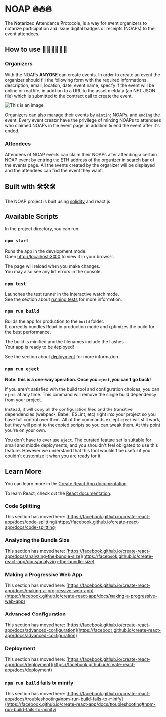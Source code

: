 # **NOAP** 🔥🔥🔥

The **No**tarized **A**ttendance **P**rotocole, is a way for event organizers to notarize participation and issue digital badges or receipts (NOAPs) to the event attendees.

## How to use 🤷‍♀️🤷‍♀️🤷‍♀️

### Organizers
With the NOAPs **ANYONE** can create events. In order to create an event the organizer should fill the following form with the required informations. description, email, location, date, event name, specify if the event will be online or real life, in addition to a URL to the asset metdata (an NFT JSON file) which is submitted to the contract call to create the event.

![This is an image](public/formCreate.jpg)

Organizers can also manage their events by `minting` NOAPs, and `ending` the event. Every event creator have the privilege of minting NOAPs to attendees who claimed NOAPs in the event page, in addition to end the event after it's ended.

### Attendees
Attendees of NOAP events can claim their NOAPs after attending a certain NOAP event by entring the ETH address of the organizer in search bar of the events page. All the events created by the organizer will be displayed and the attendees can find the event they want.

## Built with 🛠️🛠️🛠️

The NOAP project is built using [solidity](https://nextjs.org/) and react.js

## Available Scripts

In the project directory, you can run:

### `npm start`

Runs the app in the development mode.\
Open [http://localhost:3000](http://localhost:3000) to view it in your browser.

The page will reload when you make changes.\
You may also see any lint errors in the console.

### `npm test`

Launches the test runner in the interactive watch mode.\
See the section about [running tests](https://facebook.github.io/create-react-app/docs/running-tests) for more information.

### `npm run build`

Builds the app for production to the `build` folder.\
It correctly bundles React in production mode and optimizes the build for the best performance.

The build is minified and the filenames include the hashes.\
Your app is ready to be deployed!

See the section about [deployment](https://facebook.github.io/create-react-app/docs/deployment) for more information.

### `npm run eject`

**Note: this is a one-way operation. Once you `eject`, you can't go back!**

If you aren't satisfied with the build tool and configuration choices, you can `eject` at any time. This command will remove the single build dependency from your project.

Instead, it will copy all the configuration files and the transitive dependencies (webpack, Babel, ESLint, etc) right into your project so you have full control over them. All of the commands except `eject` will still work, but they will point to the copied scripts so you can tweak them. At this point you're on your own.

You don't have to ever use `eject`. The curated feature set is suitable for small and middle deployments, and you shouldn't feel obligated to use this feature. However we understand that this tool wouldn't be useful if you couldn't customize it when you are ready for it.

## Learn More

You can learn more in the [Create React App documentation](https://facebook.github.io/create-react-app/docs/getting-started).

To learn React, check out the [React documentation](https://reactjs.org/).

### Code Splitting

This section has moved here: [https://facebook.github.io/create-react-app/docs/code-splitting](https://facebook.github.io/create-react-app/docs/code-splitting)

### Analyzing the Bundle Size

This section has moved here: [https://facebook.github.io/create-react-app/docs/analyzing-the-bundle-size](https://facebook.github.io/create-react-app/docs/analyzing-the-bundle-size)

### Making a Progressive Web App

This section has moved here: [https://facebook.github.io/create-react-app/docs/making-a-progressive-web-app](https://facebook.github.io/create-react-app/docs/making-a-progressive-web-app)

### Advanced Configuration

This section has moved here: [https://facebook.github.io/create-react-app/docs/advanced-configuration](https://facebook.github.io/create-react-app/docs/advanced-configuration)

### Deployment

This section has moved here: [https://facebook.github.io/create-react-app/docs/deployment](https://facebook.github.io/create-react-app/docs/deployment)

### `npm run build` fails to minify

This section has moved here: [https://facebook.github.io/create-react-app/docs/troubleshooting#npm-run-build-fails-to-minify](https://facebook.github.io/create-react-app/docs/troubleshooting#npm-run-build-fails-to-minify)
